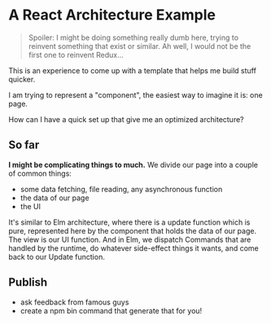 # A React Architecture Example

> Spoiler: I might be doing something really dumb here, trying to reinvent something that exist or similar.
> Ah well, I would not be the first one to reinvent Redux…

This is an experience to come up with a template that helps me build stuff quicker.

I am trying to represent a "component", the easiest way to imagine it
is: one page.

How can I have a quick set up that give me an optimized architecture?

## So far

**I might be complicating things to much.** We divide our page into a couple of common things:

- some data fetching, file reading, any asynchronous function
- the data of our page
- the UI

It's similar to Elm architecture, where there is a update function which is pure, represented
here by the component that holds the data of our page. The view is our UI function. And in Elm,
we dispatch Commands that are handled by the runtime, do whatever side-effect things it wants,
and come back to our Update function.


## Publish

- ask feedback from famous guys
- create a npm bin command that generate that for you!
